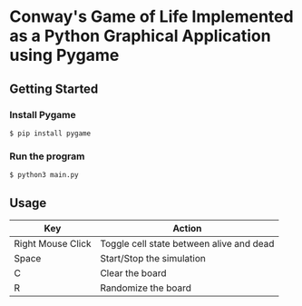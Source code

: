 # Conway's Game of Life Implemented as a Python Graphical Application using Pygame

## Getting Started

### Install Pygame

```console
$ pip install pygame
```

### Run the program

```console
$ python3 main.py
```

## Usage

| Key               | Action                                   |
|-------------------|------------------------------------------|
| Right Mouse Click | Toggle cell state between alive and dead |
| Space             | Start/Stop the simulation                |
| C                 | Clear the board                          |
| R                 | Randomize the board                      |